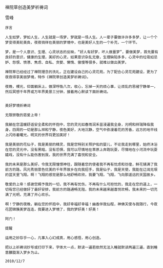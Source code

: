 禅院草创造美梦祈祷词

雪峰


    序言

    人生如梦，梦如人生，人生就是一场梦，梦就是一场人生。人一辈子要做许许多多梦，让一个个梦变得美轮美奂，夜夜徜徉在美丽的梦境中，也是美好人生的一个补充，一个环节。

    梦，是一个人意识、生理、心灵状态的反映，“好人有好梦，坏人做噩梦”，要做美梦，首先要有良好的意识，健康的生理，美好的心灵，如果意识杂乱无章，生理缺陷多多，心灵中的垃圾如忌妒、怨恨、愤懑、焦虑、自私、贪婪、懒惰、傲慢等很多，就难以做出美梦。

    禅院草已经经过了禅院理念的洗礼，正在建设自己的心灵花苑，为了配合心灵花苑建设，更为了夜夜得享美丽梦境，特作《禅院草创造美梦祈祷词》。

    夜晚，裸光，仰面躺床上，做深呼吸八次，收心，忘掉一天的烦心事，让烦乱的思绪宁静单一，然后冥想千年界或万年界美景三分钟，接着用心默读下面祈祷词。


    美好梦境祈祷词

    无限崇敬的慈爱上帝！

    我躺在您温暖舒适安全柔和的怀抱中，您的灵光如春雨润禾苗浸遍我全身，光明和祥瑞降临我身，四周的一切是那么祥和宁静，夜色美好，大地沉静，空气中弥漫着花的芳香，远方的地平线上闪烁着曙光，明天的世界将更加美好！

    我是美丽的花仙子，我是美丽的精灵，我是您特别关照护佑的婴儿，不论我走到哪里，始终沐浴在您的灵光中，没有黑暗，没有恐惧，我可以尽情地在草原上奔跑玩耍，尽情地在小河流中玩耍嬉戏，没有什么能伤害到我，我的世界充满了喜悦和安全。

    我的未来是那么美好，令我无限憧憬神往，跟随着您的使者我不再有忧虑和彷徨，鲜花铺满了我前方的路，风光秀丽景色优美的千年界故乡在向我招手，我是仙子，我是天使，我能在辽阔无垠的蓝天里飞翔，啊！飞翔的感觉是那么地舒畅欢欣，我要飞翔，飞翔，飞向那遥远的天国故乡。

    敬爱的上帝！感谢您赐予我的一切，我不再有忧伤，不再有什么可担忧的，我走在您的道上，一切有您已经做好了最好安排，我前方的路通畅无阻，我的未来越来越喜悦欢畅，我未来的一切充满了光明，充满了开心欢乐。

    啊！宁静的夜晚，躺在您的怀抱中，我好幸福好幸福！幽香伴我仙程，神佛天使与我随行，今夜花团锦簇美梦连连，我要进入梦境了，我的梦好美！好美！

    阿门！

    提醒

    运用之妙存乎一心，凡事入心幻成真，用心感悟，用心创造。

    把以上祈祷词抄写或打印下来，字体大一点，默读一遍若依然无法入睡就默读两遍三遍，直到睡意朦胧渐入梦乡为止。

    2010/12/7



